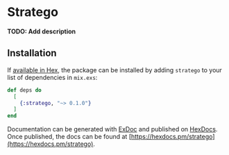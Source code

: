 # Stratego

**TODO: Add description**

## Installation

If [available in Hex](https://hex.pm/docs/publish), the package can be installed
by adding `stratego` to your list of dependencies in `mix.exs`:

```elixir
def deps do
  [
    {:stratego, "~> 0.1.0"}
  ]
end
```

Documentation can be generated with [ExDoc](https://github.com/elixir-lang/ex_doc)
and published on [HexDocs](https://hexdocs.pm). Once published, the docs can
be found at [https://hexdocs.pm/stratego](https://hexdocs.pm/stratego).

